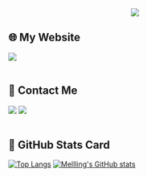 <div align="center"><img src="https://github.com/user-attachments/assets/4769d902-01f2-47ec-a652-9918689e4379" /></div>  

## 🌐 My Website
[<img src="https://img.shields.io/badge/Notion-000000?style=for-the-badge&logo=Notion&logoColor=white">](https://evanescent-field-c88.notion.site/11ae7699000180aaa5e8cf327d178df2?pvs=4)
<br/> <br/>

## 📮 Contact Me
<a href="mailto:bluebell1183@gmail.com"><img src="https://img.shields.io/badge/Gmail-EA4335?style=for-the-badge&logo=Gmail&logoColor=white"></a>
[<img src="https://img.shields.io/badge/Instagram-E4405F?style=for-the-badge&logo=Instagram&logoColor=white">](https://www.instagram.com/flamme_1183/)
<br/> <br/>

## 📍 GitHub Stats Card
[![Top Langs](https://github-readme-stats.vercel.app/api/top-langs/?username=Mellling&layout=donut&theme=swift&&bg_color=00000000&&icon_color=9face1&&hide_border=true)](https://github.com/Mellling/github-readme-stats) [![Mellling's GitHub stats](https://github-readme-stats.vercel.app/api?username=Mellling&include_all_commits=true&theme=swift&hide_border=true&count_private=true&&bg_color=00000000&&icon_color=9face1&&hide_border=true)](https://github.com/Mellling/github-readme-stats)
